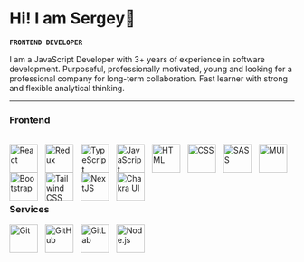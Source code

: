 # Hi! I am Sergey👋

**`FRONTEND DEVELOPER`**

I am a JavaScript Developer with 3+
years of experience in software
development. Purposeful,
professionally motivated, young and
looking for a professional company
for long-term collaboration. Fast
learner with strong and flexible
analytical thinking.

---

### Frontend
<br/>
<img align="left" alt="React" width="50px" style="padding-right:10px;" src="https://cdn.jsdelivr.net/gh/devicons/devicon/icons/react/react-original.svg" />
<img align="left" alt="Redux" width="50px" style="padding-right:10px;" src="https://cdn.jsdelivr.net/gh/devicons/devicon/icons/redux/redux-original.svg" />
<img align="left" alt="TypeScript" width="50px" style="padding-right:10px;" src="https://cdn.jsdelivr.net/gh/devicons/devicon/icons/typescript/typescript-plain.svg" />
<img align="left" alt="JavaScript" width="50px" style="padding-right:10px;" src="https://cdn.jsdelivr.net/gh/devicons/devicon/icons/javascript/javascript-plain.svg" />
<img align="left" alt="HTML" width="50px" style="padding-right:10px;" src="https://cdn.jsdelivr.net/gh/devicons/devicon/icons/html5/html5-plain.svg" />
<img align="left" alt="CSS" width="50px" style="padding-right:10px;" src="https://cdn.jsdelivr.net/gh/devicons/devicon/icons/css3/css3-plain.svg" />
<img align="left" alt="SASS" width="50px" style="padding-right:10px;" src="https://cdn.jsdelivr.net/gh/devicons/devicon/icons/sass/sass-original.svg" />
<img align="left" alt="MUI" width="50px" style="padding-right:10px;" src="https://cdn.jsdelivr.net/gh/devicons/devicon/icons/materialui/materialui-original.svg" />
<img align="left" width="50px" style="padding-right:10px;" src="https://profilinator.rishav.dev/skills-assets/bootstrap-plain.svg" alt="Bootstrap"  />
<img align="left" width="50px" style="padding-right:10px;" src="https://profilinator.rishav.dev/skills-assets/tailwindcss.svg" alt="Tailwind CSS"  />
<img align="left" width="50px" style="padding-right:10px;" src="https://profilinator.rishav.dev/skills-assets/nextjs.png" alt="NextJS"  />
<img align="left" width="50px" style="padding-right:10px;" src="https://profilinator.rishav.dev/skills-assets/chakraui.png" alt="Chakra UI" /><br/>

<br/><br/><br/>


### Services

<img align="left" style="padding-right:10px;" alt="Git" width="50px"  src="https://cdn.jsdelivr.net/gh/devicons/devicon/icons/git/git-original.svg" />
<img align="left" style="padding-right:10px;" alt="GitHub" width="50px"  src="https://user-images.githubusercontent.com/67447840/220037637-cff5669e-da0e-45de-98f1-cdf5b67fff26.png" />
<img align="left" style="padding-right:10px;" src="https://profilinator.rishav.dev/skills-assets/gitlab.svg" alt="GitLab" width="50px" />
<img align="left" style="padding-right:10px;" src="https://profilinator.rishav.dev/skills-assets/nodejs-original-wordmark.svg" alt="Node.js" width="50" /><br/>

<br/>


